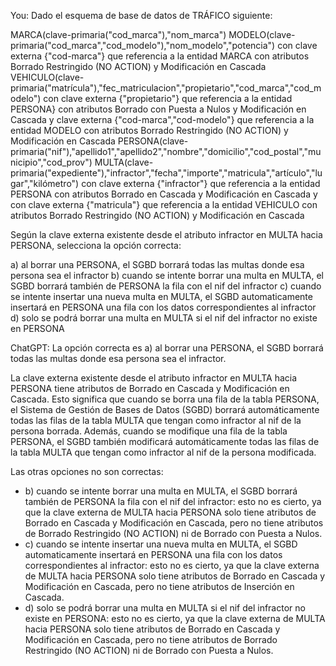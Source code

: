 You:
Dado el esquema de base de datos de TRÁFICO siguiente:

MARCA(clave-primaria("cod_marca"),"nom_marca")
MODELO(clave-primaria("cod_marca","cod_modelo"),"nom_modelo","potencia") con clave externa {"cod-marca"} que referencia a la entidad MARCA con atributos Borrado Restringido (NO ACTION) y Modificación en Cascada
VEHICULO(clave-primaria("matrícula"),"fec_matriculacion","propietario","cod_marca","cod_modelo") con clave externa {"propietario"} que referencia a la entidad PERSONA} con atributos Borrado con Puesta a Nulos y Modificación en Cascada y clave externa {"cod-marca","cod-modelo"} que referencia a la entidad MODELO con atributos Borrado Restringido (NO ACTION) y Modificación en Cascada
PERSONA(clave-primaria("nif"),"apellido1","apellido2","nombre","domicilio","cod_postal","municipio","cod_prov")
MULTA(clave-primaria("expediente"),"infractor","fecha","importe","matricula","artículo","lugar","kilómetro") con clave externa {"infractor"} que referencia a la entidad PERSONA con atributos Borrado en Cascada y Modificación en Cascada y  con clave externa {"matricula"} que referencia a la entidad VEHICULO con atributos Borrado Restringido (NO ACTION) y Modificación en Cascada

Según la clave externa existente desde el atributo infractor en MULTA hacia PERSONA, selecciona la opción correcta:

a) al borrar una PERSONA, el SGBD borrará todas las multas donde esa persona sea el infractor
b) cuando se intente borrar una multa en MULTA, el SGBD borrará también de PERSONA la fila con el nif del infractor
c) cuando se intente insertar una nueva multa en MULTA, el SGBD automaticamente insertará en PERSONA una fila con los datos correspondientes al infractor
d) solo se podrá borrar una multa en MULTA si el nif del infractor no existe en PERSONA

ChatGPT:
La opción correcta es a) al borrar una PERSONA, el SGBD borrará todas las multas donde esa persona sea el infractor.

La clave externa existente desde el atributo infractor en MULTA hacia PERSONA tiene atributos de Borrado en Cascada y Modificación en Cascada. Esto significa que cuando se borra una fila de la tabla PERSONA, el Sistema de Gestión de Bases de Datos (SGBD) borrará automáticamente todas las filas de la tabla MULTA que tengan como infractor al nif de la persona borrada. Además, cuando se modifique una fila de la tabla PERSONA, el SGBD también modificará automáticamente todas las filas de la tabla MULTA que tengan como infractor al nif de la persona modificada.

Las otras opciones no son correctas:

- b) cuando se intente borrar una multa en MULTA, el SGBD borrará también de PERSONA la fila con el nif del infractor: esto no es cierto, ya que la clave externa de MULTA hacia PERSONA solo tiene atributos de Borrado en Cascada y Modificación en Cascada, pero no tiene atributos de Borrado Restringido (NO ACTION) ni de Borrado con Puesta a Nulos.
- c) cuando se intente insertar una nueva multa en MULTA, el SGBD automaticamente insertará en PERSONA una fila con los datos correspondientes al infractor: esto no es cierto, ya que la clave externa de MULTA hacia PERSONA solo tiene atributos de Borrado en Cascada y Modificación en Cascada, pero no tiene atributos de Inserción en Cascada.
- d) solo se podrá borrar una multa en MULTA si el nif del infractor no existe en PERSONA: esto no es cierto, ya que la clave externa de MULTA hacia PERSONA solo tiene atributos de Borrado en Cascada y Modificación en Cascada, pero no tiene atributos de Borrado Restringido (NO ACTION) ni de Borrado con Puesta a Nulos.